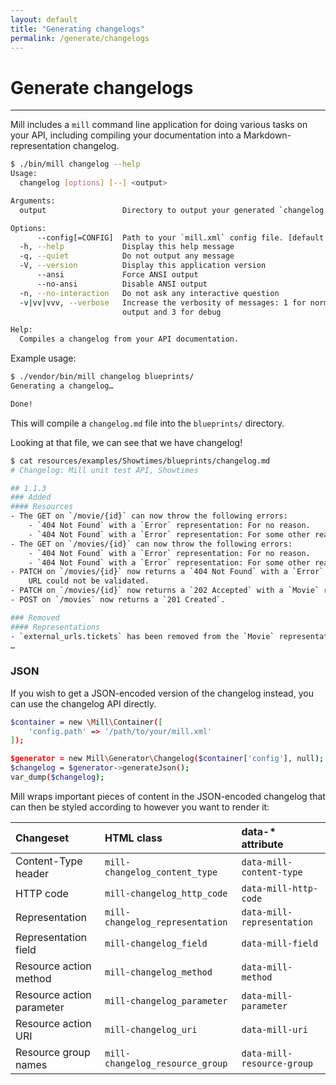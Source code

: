 ```yaml
---
layout: default
title: "Generating changelogs"
permalink: /generate/changelogs
---
```


# Generate changelogs
---

Mill includes a `mill` command line application for doing various tasks on your API, including compiling your
documentation into a Markdown-representation changelog.

```bash
$ ./bin/mill changelog --help
Usage:
  changelog [options] [--] <output>

Arguments:
  output                 Directory to output your generated `changelog.md` file in.

Options:
      --config[=CONFIG]  Path to your `mill.xml` config file. [default: "mill.xml"]
  -h, --help             Display this help message
  -q, --quiet            Do not output any message
  -V, --version          Display this application version
      --ansi             Force ANSI output
      --no-ansi          Disable ANSI output
  -n, --no-interaction   Do not ask any interactive question
  -v|vv|vvv, --verbose   Increase the verbosity of messages: 1 for normal output, 2 for more verbose
                         output and 3 for debug

Help:
  Compiles a changelog from your API documentation.
```

Example usage:

```bash
$ ./vendor/bin/mill changelog blueprints/
Generating a changelog…

Done!
```

This will compile a `changelog.md` file into the `blueprints/` directory.

Looking at that file, we can see that we have changelog!

```bash
$ cat resources/examples/Showtimes/blueprints/changelog.md
# Changelog: Mill unit test API, Showtimes

## 1.1.3
### Added
#### Resources
- The GET on `/movie/{id}` can now throw the following errors:
    - `404 Not Found` with a `Error` representation: For no reason.
    - `404 Not Found` with a `Error` representation: For some other reason.
- The GET on `/movies/{id}` can now throw the following errors:
    - `404 Not Found` with a `Error` representation: For no reason.
    - `404 Not Found` with a `Error` representation: For some other reason.
- PATCH on `/movies/{id}` now returns a `404 Not Found` with a `Error` representation: If the trailer
    URL could not be validated.
- PATCH on `/movies/{id}` now returns a `202 Accepted` with a `Movie` representation.
- POST on `/movies` now returns a `201 Created`.

### Removed
#### Representations
- `external_urls.tickets` has been removed from the `Movie` representation.
…
```

### JSON
If you wish to get a JSON-encoded version of the changelog instead, you can use the changelog API directly.

```bash
$container = new \Mill\Container([
    'config.path' => '/path/to/your/mill.xml'
]);

$generator = new Mill\Generator\Changelog($container['config'], null);
$changelog = $generator->generateJson();
var_dump($changelog);
```

Mill wraps important pieces of content in the JSON-encoded changelog that can then be styled according to however you
want to render it:

| Changeset | HTML class | data-* attribute |
| :--- | :--- | :--- |
| Content-Type header | `mill-changelog_content_type` | `data-mill-content-type` |
| HTTP code | `mill-changelog_http_code` | `data-mill-http-code` |
| Representation | `mill-changelog_representation` | `data-mill-representation` |
| Representation field | `mill-changelog_field` | `data-mill-field` |
| Resource action method | `mill-changelog_method` | `data-mill-method` |
| Resource action parameter| `mill-changelog_parameter` | `data-mill-parameter` |
| Resource action URI | `mill-changelog_uri` | `data-mill-uri` |
| Resource group names | `mill-changelog_resource_group` | `data-mill-resource-group` |
